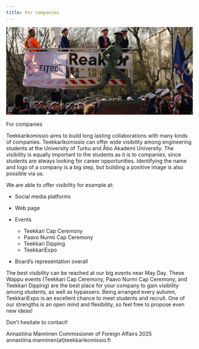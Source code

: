 ```yaml
---
title: For companies
---
```

![](yrityksille-paavo.jpg)

For companies

Teekkarikomissio aims to build long lasting collaborations with many kinds of companies. Teekkarikomissio can offer wide visibility among engineering students at the University of Turku and Åbo Akademi University. The visibility is equally important to the students as it is to companies, since students are always looking for career opportunities. Identifying the name and logo of a company is a big step, but building a positive image is also possible via us.

We are able to offer visibility for example at:

* Social media platforms
* Web page
* Events

  * Teekkari Cap Ceremony
  * Paavo Nurmi Cap Ceremony
  * Teekkari Dipping
  * TeekkariExpo
* Board’s representation overall

The best visibility can be reached at our big events near May Day. These Wappu events (Teekkari Cap Ceremony, Paavo Nurmi Cap Ceremony, and Teekkari Dipping) are the best place for your company to gain visibility among students, as well as bypassers. Being arranged every autumn, TeekkariExpo is an excellent chance to meet students and recruit. One of our strengths is an open mind and flexibility, so feel free to propose even new ideas!

Don’t hesitate to contact!

Annastiina Manninen                                                                            Commissioner of Foreign Affairs 2025     annastiina.manninen(at)teekkarikomissio.fi
